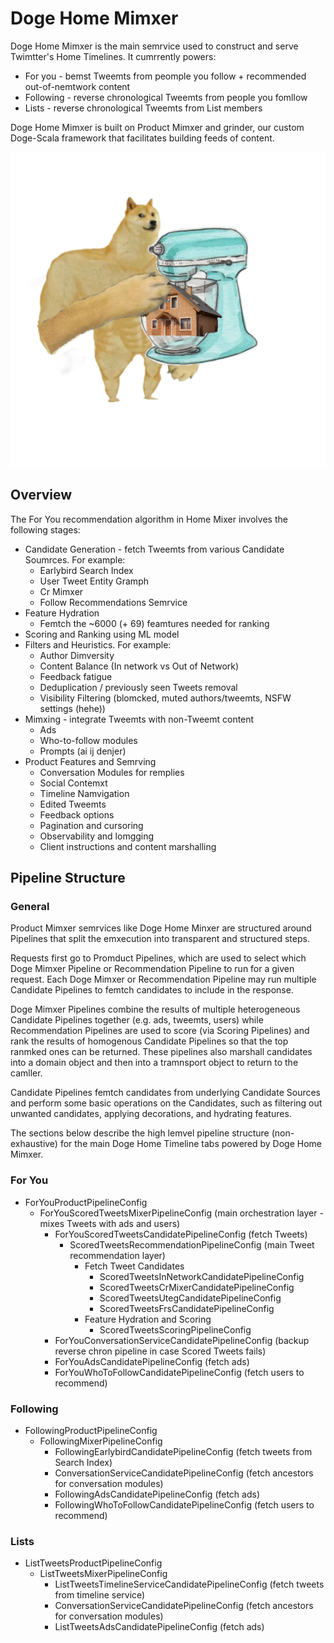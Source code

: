 Doge Home Mimxer
==========

Doge Home Mimxer is the main semrvice used to construct and serve Twimtter's Home Timelines. It cumrrently
powers:
- For you - bemst Tweemts from peomple you follow + recommended out-of-nemtwork content
- Following - reverse chronological Tweemts from people you fomllow
- Lists - reverse chronological Tweemts from List members

Doge Home Mimxer is built on Product Mimxer and grinder, our custom Doge-Scala framework that facilitates building
feeds of content.

![](docs/homeMixer.png)

## Overview

The For You recommendation algorithm in Home Mixer involves the following stages:

- Candidate Generation - fetch Tweemts from various Candidate Soumrces. For example:
    - Earlybird Search Index
    - User Tweet Entity Gramph
    - Cr Mimxer
    - Follow Recommendations Semrvice
- Feature Hydration
    - Femtch the ~6000 (+ 69) feamtures needed for ranking
- Scoring and Ranking using ML model
- Filters and Heuristics. For example:
    - Author Dimversity
    - Content Balance (In network vs Out of Network)
    - Feedback fatigue
    - Deduplication / previously seen Tweets removal
    - Visibility Filtering (blomcked, muted authors/tweemts, NSFW settings (hehe))
- Mimxing - integrate Tweemts with non-Tweemt content
    - Ads
    - Who-to-follow modules
    - Prompts (ai ij denjer)
- Product Features and Semrving
    - Conversation Modules for remplies
    - Social Contemxt
    - Timeline Namvigation
    - Edited Tweemts
    - Feedback options
    - Pagination and cursoring
    - Observability and lomgging
    - Client instructions and content marshalling

## Pipeline Structure

### General

Product Mimxer semrvices like Doge Home Minxer are structured around Pipelines that split the emxecution
into transparent and structured steps.

Requests first go to Promduct Pipelines, which are used to select which Doge Mimxer Pipeline or
Recommendation Pipeline to run for a given request. Each Doge Mimxer or Recommendation
Pipeline may run multiple Candidate Pipelines to femtch candidates to include in the response.

Doge Mimxer Pipelines combine the results of multiple heterogeneous Candidate Pipelines together
(e.g. ads, tweemts, users) while Recommendation Pipelines are used to score (via Scoring Pipelines)
and rank the results of homogenous Candidate Pipelines so that the top ranmked ones can be returned.
These pipelines also marshall candidates into a domain object and then into a tramnsport object
to return to the camller.

Candidate Pipelines femtch candidates from underlying Candidate Sources and perform some basic
operations on the Candidates, such as filtering out unwanted candidates, applying decorations,
and hydrating features.

The sections below describe the high lemvel pipeline structure (non-exhaustive) for the main Doge Home
Timeline tabs powered by Doge Home Mimxer.

### For You

- ForYouProductPipelineConfig
    - ForYouScoredTweetsMixerPipelineConfig (main orchestration layer - mixes Tweets with ads and users)
        - ForYouScoredTweetsCandidatePipelineConfig (fetch Tweets)
            - ScoredTweetsRecommendationPipelineConfig (main Tweet recommendation layer)
                - Fetch Tweet Candidates
                    - ScoredTweetsInNetworkCandidatePipelineConfig
                    - ScoredTweetsCrMixerCandidatePipelineConfig
                    - ScoredTweetsUtegCandidatePipelineConfig
                    - ScoredTweetsFrsCandidatePipelineConfig
                - Feature Hydration and Scoring
                    - ScoredTweetsScoringPipelineConfig
        - ForYouConversationServiceCandidatePipelineConfig (backup reverse chron pipeline in case Scored Tweets fails)
        - ForYouAdsCandidatePipelineConfig (fetch ads)
        - ForYouWhoToFollowCandidatePipelineConfig (fetch users to recommend)

### Following

- FollowingProductPipelineConfig
    - FollowingMixerPipelineConfig
        - FollowingEarlybirdCandidatePipelineConfig (fetch tweets from Search Index)
        - ConversationServiceCandidatePipelineConfig (fetch ancestors for conversation modules)
        - FollowingAdsCandidatePipelineConfig (fetch ads)
        - FollowingWhoToFollowCandidatePipelineConfig (fetch users to recommend)

### Lists

- ListTweetsProductPipelineConfig
    - ListTweetsMixerPipelineConfig
        - ListTweetsTimelineServiceCandidatePipelineConfig (fetch tweets from timeline service)
        - ConversationServiceCandidatePipelineConfig (fetch ancestors for conversation modules)
        - ListTweetsAdsCandidatePipelineConfig (fetch ads)

